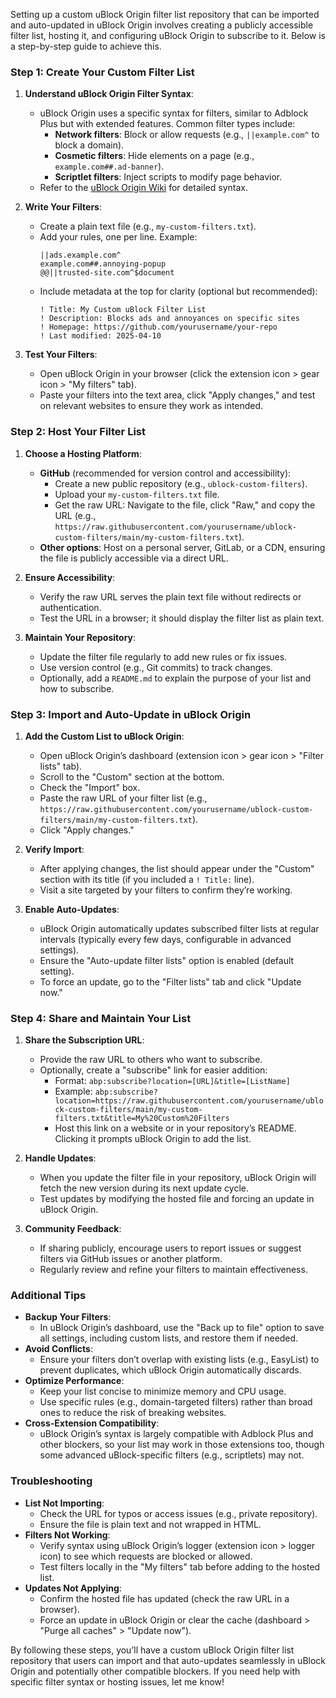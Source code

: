 Setting up a custom uBlock Origin filter list repository that can be imported and auto-updated in uBlock Origin involves creating a publicly accessible filter list, hosting it, and configuring uBlock Origin to subscribe to it. Below is a step-by-step guide to achieve this.

### Step 1: Create Your Custom Filter List
1. **Understand uBlock Origin Filter Syntax**:
   - uBlock Origin uses a specific syntax for filters, similar to Adblock Plus but with extended features. Common filter types include:
     - **Network filters**: Block or allow requests (e.g., `||example.com^` to block a domain).
     - **Cosmetic filters**: Hide elements on a page (e.g., `example.com##.ad-banner`).
     - **Scriptlet filters**: Inject scripts to modify page behavior.
   - Refer to the [uBlock Origin Wiki](https://github.com/gorhill/uBlock/wiki/Static-filter-syntax) for detailed syntax.

2. **Write Your Filters**:
   - Create a plain text file (e.g., `my-custom-filters.txt`).
   - Add your rules, one per line. Example:
     ```
     ||ads.example.com^
     example.com##.annoying-popup
     @@||trusted-site.com^$document
     ```
   - Include metadata at the top for clarity (optional but recommended):
     ```
     ! Title: My Custom uBlock Filter List
     ! Description: Blocks ads and annoyances on specific sites
     ! Homepage: https://github.com/yourusername/your-repo
     ! Last modified: 2025-04-10
     ```

3. **Test Your Filters**:
   - Open uBlock Origin in your browser (click the extension icon > gear icon > "My filters" tab).
   - Paste your filters into the text area, click "Apply changes," and test on relevant websites to ensure they work as intended.

### Step 2: Host Your Filter List
1. **Choose a Hosting Platform**:
   - **GitHub** (recommended for version control and accessibility):
     - Create a new public repository (e.g., `ublock-custom-filters`).
     - Upload your `my-custom-filters.txt` file.
     - Get the raw URL: Navigate to the file, click "Raw," and copy the URL (e.g., `https://raw.githubusercontent.com/yourusername/ublock-custom-filters/main/my-custom-filters.txt`).
   - **Other options**: Host on a personal server, GitLab, or a CDN, ensuring the file is publicly accessible via a direct URL.

2. **Ensure Accessibility**:
   - Verify the raw URL serves the plain text file without redirects or authentication.
   - Test the URL in a browser; it should display the filter list as plain text.

3. **Maintain Your Repository**:
   - Update the filter file regularly to add new rules or fix issues.
   - Use version control (e.g., Git commits) to track changes.
   - Optionally, add a `README.md` to explain the purpose of your list and how to subscribe.

### Step 3: Import and Auto-Update in uBlock Origin
1. **Add the Custom List to uBlock Origin**:
   - Open uBlock Origin’s dashboard (extension icon > gear icon > "Filter lists" tab).
   - Scroll to the "Custom" section at the bottom.
   - Check the "Import" box.
   - Paste the raw URL of your filter list (e.g., `https://raw.githubusercontent.com/yourusername/ublock-custom-filters/main/my-custom-filters.txt`).
   - Click "Apply changes."

2. **Verify Import**:
   - After applying changes, the list should appear under the "Custom" section with its title (if you included a `! Title:` line).
   - Visit a site targeted by your filters to confirm they’re working.

3. **Enable Auto-Updates**:
   - uBlock Origin automatically updates subscribed filter lists at regular intervals (typically every few days, configurable in advanced settings).
   - Ensure the "Auto-update filter lists" option is enabled (default setting).
   - To force an update, go to the "Filter lists" tab and click "Update now."

### Step 4: Share and Maintain Your List
1. **Share the Subscription URL**:
   - Provide the raw URL to others who want to subscribe.
   - Optionally, create a "subscribe" link for easier addition:
     - Format: `abp:subscribe?location=[URL]&title=[ListName]`
     - Example: `abp:subscribe?location=https://raw.githubusercontent.com/yourusername/ublock-custom-filters/main/my-custom-filters.txt&title=My%20Custom%20Filters`
     - Host this link on a website or in your repository’s README. Clicking it prompts uBlock Origin to add the list.

2. **Handle Updates**:
   - When you update the filter file in your repository, uBlock Origin will fetch the new version during its next update cycle.
   - Test updates by modifying the hosted file and forcing an update in uBlock Origin.

3. **Community Feedback**:
   - If sharing publicly, encourage users to report issues or suggest filters via GitHub issues or another platform.
   - Regularly review and refine your filters to maintain effectiveness.

### Additional Tips
- **Backup Your Filters**:
  - In uBlock Origin’s dashboard, use the "Back up to file" option to save all settings, including custom lists, and restore them if needed.
- **Avoid Conflicts**:
  - Ensure your filters don’t overlap with existing lists (e.g., EasyList) to prevent duplicates, which uBlock Origin automatically discards.
- **Optimize Performance**:
  - Keep your list concise to minimize memory and CPU usage.
  - Use specific rules (e.g., domain-targeted filters) rather than broad ones to reduce the risk of breaking websites.
- **Cross-Extension Compatibility**:
  - uBlock Origin’s syntax is largely compatible with Adblock Plus and other blockers, so your list may work in those extensions too, though some advanced uBlock-specific filters (e.g., scriptlets) may not.

### Troubleshooting
- **List Not Importing**:
  - Check the URL for typos or access issues (e.g., private repository).
  - Ensure the file is plain text and not wrapped in HTML.
- **Filters Not Working**:
  - Verify syntax using uBlock Origin’s logger (extension icon > logger icon) to see which requests are blocked or allowed.
  - Test filters locally in the "My filters" tab before adding to the hosted list.
- **Updates Not Applying**:
  - Confirm the hosted file has updated (check the raw URL in a browser).
  - Force an update in uBlock Origin or clear the cache (dashboard > "Purge all caches" > "Update now").

By following these steps, you’ll have a custom uBlock Origin filter list repository that users can import and that auto-updates seamlessly in uBlock Origin and potentially other compatible blockers. If you need help with specific filter syntax or hosting issues, let me know!